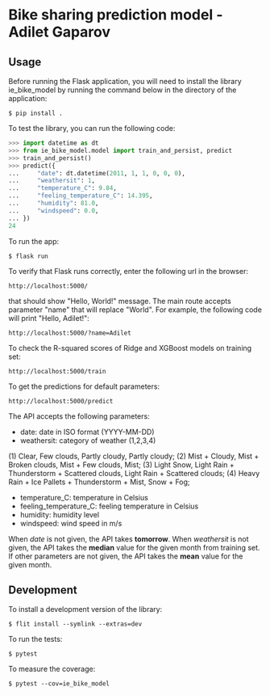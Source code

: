 # Bike sharing prediction model - Adilet Gaparov

## Usage

Before running the Flask application, you will need to install the library ie_bike_model by running the command below in the directory of the application:

```
$ pip install .
```

To test the library, you can run the following code:

```python
>>> import datetime as dt
>>> from ie_bike_model.model import train_and_persist, predict
>>> train_and_persist()
>>> predict({
...     "date": dt.datetime(2011, 1, 1, 0, 0, 0),
...     "weathersit": 1,
...     "temperature_C": 9.84,
...     "feeling_temperature_C": 14.395,
...     "humidity": 81.0,
...     "windspeed": 0.0,
... })
24
```

To run the app:

```
$ flask run
```

To verify that Flask runs correctly, enter the following url in the browser:

```
http://localhost:5000/
```

that should show "Hello, World!" message. The main route accepts parameter "name" that will replace "World". For example, the following code will print "Hello, Adilet!":

```
http://localhost:5000/?name=Adilet
```

To check the R-squared scores of Ridge and XGBoost models on training set:

```
http://localhost:5000/train
```

To get the predictions for default parameters:

```
http://localhost:5000/predict
```

The API accepts the following parameters:
* date: date in ISO format (YYYY-MM-DD)
* weathersit: category of weather (1,2,3,4)

(1) Clear, Few clouds, Partly cloudy, Partly cloudy;
(2) Mist + Cloudy, Mist + Broken clouds, Mist + Few clouds, Mist;
(3) Light Snow, Light Rain + Thunderstorm + Scattered clouds, Light Rain + Scattered clouds;
(4) Heavy Rain + Ice Pallets + Thunderstorm + Mist, Snow + Fog;

* temperature_C: temperature in Celsius
* feeling_temperature_C: feeling temperature in Celsius
* humidity: humidity level
* windspeed: wind speed in m/s

When _date_ is not given, the API takes **tomorrow**. When _weathersit_ is not given, the API takes the **median** value for the given month from training set. If other parameters are not given, the API takes the **mean** value for the given month.  

## Development

To install a development version of the library:

```
$ flit install --symlink --extras=dev
```

To run the tests:

```
$ pytest
```

To measure the coverage:

```
$ pytest --cov=ie_bike_model
```
